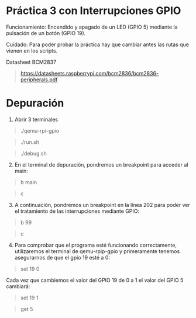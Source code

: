 # Práctica 3 con Interrupciones GPIO
Funcionamiento: Encendido y apagado de un LED (GPIO 5) mediante la pulsación de un botón (GPIO 19).

Cuidado: Para poder probar la práctica hay que cambiar antes las rutas que vienen en los scripts.

Datasheet BCM2837
>https://datasheets.raspberrypi.com/bcm2836/bcm2836-peripherals.pdf

# Depuración
1) Abrir 3 terminales
> ./qemu-rpi-gpio

>./run.sh

>./debug.sh

2) En el terminal de depuración, pondremos un breakpoint para acceder al main:
> b main

> c

3) A continuación, pondremos un breakpoint en la línea 202 para poder ver el tratamiento de las interrupciones mediante GPIO:
> b 99

> c

4) Para comprobar que el programa esté funcionando correctamente, utilizaremos el terminal de qemu-rpip-gpio y primeramente tenemos asegurarnos de que el gpio 19 esté a 0:
> set 19 0

Cada vez que cambiemos el valor del GPIO 19 de 0 a 1 el valor del GPIO 5 cambiará:
> set 19 1

> get 5
